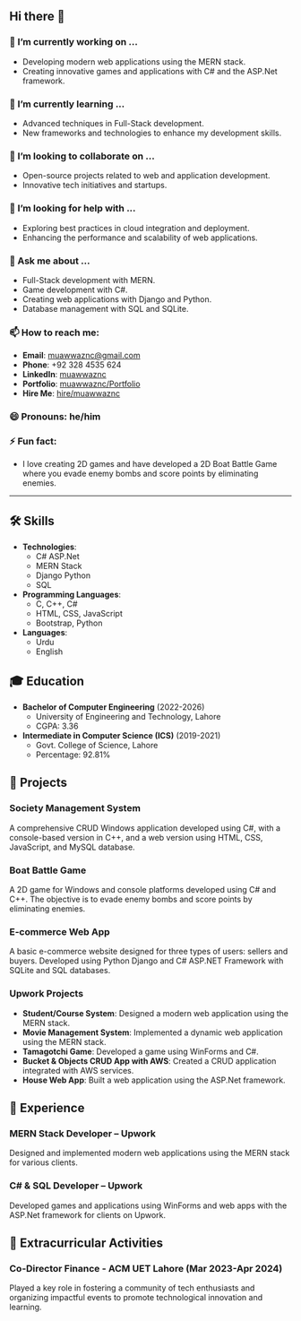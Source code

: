 ## Hi there 👋

<!--
**muawwaznc/muawwaznc** is a ✨ _special_ ✨ repository because its `README.md` (this file) appears on your GitHub profile.

Here are some ideas to get you started:
- 🔭 I’m currently working on ...
- 🌱 I’m currently learning ...
- 👯 I’m looking to collaborate on ...
- 🤔 I’m looking for help with ...
- 💬 Ask me about ...
- 📫 How to reach me: ...
- 😄 Pronouns: ...
- ⚡ Fun fact: ...
-->

### 🔭 I’m currently working on ...
- Developing modern web applications using the MERN stack.
- Creating innovative games and applications with C# and the ASP.Net framework.

### 🌱 I’m currently learning ...
- Advanced techniques in Full-Stack development.
- New frameworks and technologies to enhance my development skills.

### 👯 I’m looking to collaborate on ...
- Open-source projects related to web and application development.
- Innovative tech initiatives and startups.

### 🤔 I’m looking for help with ...
- Exploring best practices in cloud integration and deployment.
- Enhancing the performance and scalability of web applications.

### 💬 Ask me about ...
- Full-Stack development with MERN.
- Game development with C#.
- Creating web applications with Django and Python.
- Database management with SQL and SQLite.

### 📫 How to reach me:
- **Email**: [muawwaznc@gmail.com](mailto:muawwaznc@gmail.com)
- **Phone**: +92 328 4535 624
- **LinkedIn**: [muawwaznc](https://www.linkedin.com/in/muawwaznc/)
- **Portfolio**: [muawwaznc/Portfolio](https://muawwaznc.github.io/Portfolio)
- **Hire Me**: [hire/muawwaznc](https://www.upwork.com/fl/~01c88a949deee755d8)

### 😄 Pronouns: he/him

### ⚡ Fun fact:
- I love creating 2D games and have developed a 2D Boat Battle Game where you evade enemy bombs and score points by eliminating enemies.

---

## 🛠 Skills
- **Technologies**: 
  - C# ASP.Net
  - MERN Stack
  - Django Python
  - SQL
- **Programming Languages**: 
  - C, C++, C#
  - HTML, CSS, JavaScript
  - Bootstrap, Python
- **Languages**: 
  - Urdu
  - English

## 🎓 Education
- **Bachelor of Computer Engineering** (2022-2026)
  - University of Engineering and Technology, Lahore
  - CGPA: 3.36
- **Intermediate in Computer Science (ICS)** (2019-2021)
  - Govt. College of Science, Lahore
  - Percentage: 92.81%

## 🚀 Projects
### Society Management System
A comprehensive CRUD Windows application developed using C#, with a console-based version in C++, and a web version using HTML, CSS, JavaScript, and MySQL database.

### Boat Battle Game
A 2D game for Windows and console platforms developed using C# and C++. The objective is to evade enemy bombs and score points by eliminating enemies.

### E-commerce Web App
A basic e-commerce website designed for three types of users: sellers and buyers. Developed using Python Django and C# ASP.NET Framework with SQLite and SQL databases.

### Upwork Projects
- **Student/Course System**: Designed a modern web application using the MERN stack.
- **Movie Management System**: Implemented a dynamic web application using the MERN stack.
- **Tamagotchi Game**: Developed a game using WinForms and C#.
- **Bucket & Objects CRUD App with AWS**: Created a CRUD application integrated with AWS services.
- **House Web App**: Built a web application using the ASP.Net framework.

## 💼 Experience
### MERN Stack Developer – Upwork
Designed and implemented modern web applications using the MERN stack for various clients.

### C# & SQL Developer – Upwork
Developed games and applications using WinForms and web apps with the ASP.Net framework for clients on Upwork.

## 🎉 Extracurricular Activities
### Co-Director Finance - ACM UET Lahore (Mar 2023-Apr 2024)
Played a key role in fostering a community of tech enthusiasts and organizing impactful events to promote technological innovation and learning.
